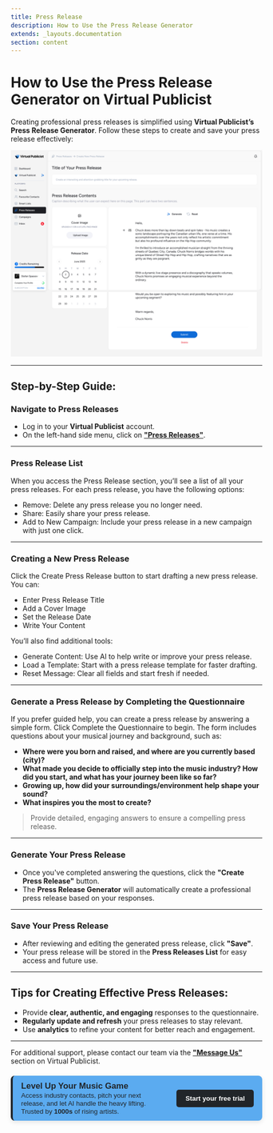 ```yaml
---
title: Press Release 
description: How to Use the Press Release Generator
extends: _layouts.documentation
section: content
---
```

# How to Use the Press Release Generator on Virtual Publicist

Creating professional press releases is simplified using **Virtual Publicist’s Press Release Generator**. Follow these steps to create and save your press release effectively:

![Alt text](/assets/images/press-release.png)


---

## Step-by-Step Guide:

### Navigate to Press Releases
- Log in to your **Virtual Publicist** account.
- On the left-hand side menu, click on **["Press Releases"](https://app.virtualpublicist.ai/press)**.

---

### Press Release List

When you access the Press Release section, you’ll see a list of all your press releases. For each press release, you have the following options:

- Remove: Delete any press release you no longer need.
- Share: Easily share your press release.
- Add to New Campaign: Include your press release in a new campaign with just one click.

---

### Creating a New Press Release

Click the Create Press Release button to start drafting a new press release. You can:

- Enter Press Release Title
- Add a Cover Image
- Set the Release Date
- Write Your Content

You’ll also find additional tools:

- Generate Content: Use AI to help write or improve your press release.
- Load a Template: Start with a press release template for faster drafting.
- Reset Message: Clear all fields and start fresh if needed.

---

### Generate a Press Release by Completing the Questionnaire
If you prefer guided help, you can create a press release by answering a simple form. Click Complete the Questionnaire to begin. The form includes questions about your musical journey and background, such as:

- **Where were you born and raised, and where are you currently based (city)?**
- **What made you decide to officially step into the music industry? How did you start, and what has your journey been like so far?**
- **Growing up, how did your surroundings/environment help shape your sound?**
- **What inspires you the most to create?**

> Provide detailed, engaging answers to ensure a compelling press release.

---

### Generate Your Press Release
- Once you've completed answering the questions, click the **"Create Press Release"** button.
- The **Press Release Generator** will automatically create a professional press release based on your responses.

---

### Save Your Press Release
- After reviewing and editing the generated press release, click **"Save"**.
- Your press release will be stored in the **Press Releases List** for easy access and future use.

---

## Tips for Creating Effective Press Releases:
- Provide **clear, authentic, and engaging** responses to the questionnaire.
- **Regularly update and refresh** your press releases to stay relevant.
- Use **analytics** to refine your content for better reach and engagement.

---

For additional support, please contact our team via the **["Message Us"](https://virtualpublicist.com/contact-us/#)** section on Virtual Publicist.

<div style="background-color: rgb(91, 171, 240); color: rgb(33, 37, 41); border-left: 4px solid rgb(33, 37, 41); border-radius: 8px; padding: 0.8em 1.2em; font-family: Arial, sans-serif; max-width: 1000px; margin: 1.5em auto; box-shadow: 0 3px 10px rgba(0,0,0,0.1); display: flex; align-items: center; justify-content: space-between; gap: 1.5em;">
  <div style="flex: 1;">
    <strong style="font-size: 1.2em;"> Level Up Your Music Game</strong><br>
    <span style="font-size: 0.95em;">
      Access industry contacts, pitch your next release, and let AI handle the heavy lifting.  
      Trusted by <strong> 1000s </strong> of rising artists.
    </span>
  </div>
  <div>
    <a href="https://app.virtualpublicist.ai/login" target="_blank" 
       style="background-color: rgb(33, 37, 41); color: #ffffff; padding: 10px 18px; border-radius: 5px; text-decoration: none; font-weight: bold; font-size: 0.95em;">
      Start your free trial
    </a>
  </div>
</div>